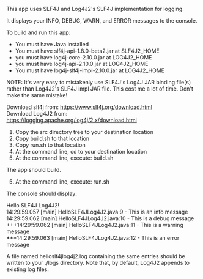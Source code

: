This app uses SLF4J and Log4J2's SLF4J implementation for logging.

It displays your INFO, DEBUG, WARN, and ERROR messages to the console.

To build and run this app:

- You must have Java installed  
- You must have slf4j-api-1.8.0-beta2.jar    at SLF4J2_HOME  
- you must have log4j-core-2.10.0.jar        at LOG4J2_HOME  
- you must have log4j-api-2.10.0.jar         at LOG4J2_HOME  
- You must have log4j-slf4j-impl-2.10.0.jar  at LOG4J2_HOME

NOTE: It's very easy to mistakenly use SLF4J's Log4J JAR binding file(s) rather than Log4J2's SLF4J impl JAR file. This cost me a lot of time. Don't make the same mistake!

Download slf4j from: https://www.slf4j.org/download.html  
Download Log4J2 from: https://logging.apache.org/log4j/2.x/download.html

1. Copy the src directory tree to your destination location
2. Copy build.sh to that location
3. Copy run.sh to that location
4. At the command line, cd to your destination location
5. At the command line, execute: build.sh

The app should build.

5. At the command line, execute: run.sh

The console should display:

Hello SLF4J Log4J2!  
14:29:59.057 [main] HelloSLF4JLog4J2.java:9 - This is an info message  
14:29:59.062 [main] HelloSLF4JLog4J2.java:10 - This is a debug message  
+++14:29:59.062 [main] HelloSLF4JLog4J2.java:11 - This is a warning message  
***14:29:59.063 [main] HelloSLF4JLog4J2.java:12 - This is an error message  
 
A file named helloslf4jlog4j2.log containing the same entries should be written to your ./logs directory.
Note that, by default, Log4J2 appends to existing log files.
